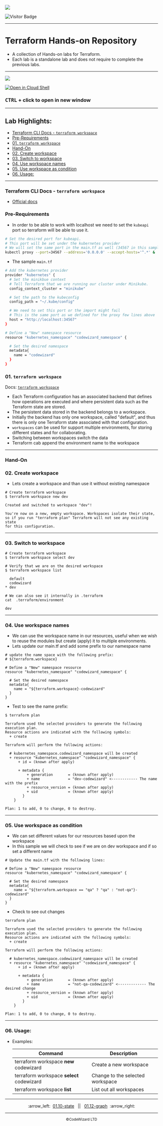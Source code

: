 ![](../../resources/terraform-logos.png)

![Visitor Badge](https://visitor-badge.laobi.icu/badge?page_id=nirgeier)

---

<!-- omit from toc -->
# Terraform Hands-on Repository

- A collection of Hands-on labs for Terraform.
- Each lab is a standalone lab and does not require to complete the previous labs.

---

![](../../resources/lab.jpg)

[![Open in Cloud Shell](https://gstatic.com/cloudssh/images/open-btn.svg)](https://console.cloud.google.com/cloudshell/editor?cloudshell_git_repo=https://github.com/nirgeier/TerraformLabs)

<!-- omit from toc -->
### **<kbd>CTRL</kbd> + click to open in new window**

<!-- inPage TOC start -->

---
<!-- omit from toc -->
## Lab Highlights:
- [Terraform CLI Docs - `terraform workspace`](#terraform-cli-docs---terraform-workspace)
- [Pre-Requirements](#pre-requirements)
- [01. `terraform workspace`](#01-terraform-workspace)
- [Hand-On](#hand-on)
- [02. Create workspace](#02-create-workspace)
- [03. Switch to workspace](#03-switch-to-workspace)
- [04. Use workspace names](#04-use-workspace-names)
- [05. Use workspace as condition](#05-use-workspace-as-condition)
- [06. Usage:](#06-usage)

---

<!-- inPage TOC end -->

### Terraform CLI Docs - `terraform workspace`

- [Official docs](https://www.terraform.io/language/state/workspaces)

### Pre-Requirements

- In order to be able to work with localhost we need to set the `kubeapi` port so terraform will be able to use it.

```sh
# Set the desired port for kubeapi.
# This port will be set under the kubernetes provider
# We will set the same port in the main.tf as well (34567 in this sample)
kubectl proxy --port=34567 --address='0.0.0.0' --accept-hosts='^.*' &
```

- The sample `main.tf`

```sh
# Add the kubernetes provider
provider "kubernetes" {
  # Set the minikbue context
  # Tell Terraform that we are running our cluster under Minikube.
  config_context_cluster = "minikube"

  # Set the path to the kubeconfig
  config_path = "~/.kube/config"

  # We need to set this port or the import might fail
  # This is the same port as we defined for the proxy few lines above
  host = "http://localhost:34567"
}

# Define a "New" namespace resource
resource "kubernetes_namespace" "codewizard_namespace" {

  # Set the desired namespace
  metadata{
    name = "codewizard"
  }
}
```

### 01. `terraform workspace`

Docs: [`terraform workspace`](https://www.terraform.io/docs/language/state/workspaces.html)

- Each Terraform configuration has an associated backend that defines how operations are executed and where persistent data such as the Terraform state are stored.
- The persistent data stored in the backend belongs to a workspace.
- Initially the backend has only one workspace, called "default", and thus there is only one Terraform state associated with that configuration.
- `workspaces` can be used for support multiple environments, for storing different states and for collaborating.
- Switching between workspaces switch the data
- Terraform cab append the environment name to the workspace

---

### Hand-On

### 02. Create workspace

- Lets create a workspace and than use it without existing namespace

```hcl
# Create terraform workspace
$ terraform workspace new dev

Created and switched to workspace "dev"!

You're now on a new, empty workspace. Workspaces isolate their state,
so if you run "terraform plan" Terraform will not see any existing state
for this configuration.
```

---

### 03. Switch to workspace

```hcl
# Create terraform workspace
$ terraform workspace select dev

# Verify that we are on the desired workspace
$ terraform workspace list

  default
  codewizard
* dev

# We can also see it internally in .terraform
cat  .terraform/environment

dev
```

---

### 04. Use workspace names

- We can use the workspace name in our resources, useful when we wish to reuse the modules but create (apply) it to multiple environments.
- Lets update our main.tf and add some prefix to our namespace name

```hcl
# update the name space with the following prefix:
# ${terraform.workspace}

# Define a "New" namespace resource
resource "kubernetes_namespace" "codewizard_namespace" {

  # Set the desired namespace
  metadata{
    name = "${terraform.workspace}-codewizard"
  }
}
```

- Test to see the name prefix:

```hcl
$ terraform plan

Terraform used the selected providers to generate the following execution plan.
Resource actions are indicated with the following symbols:
  + create

Terraform will perform the following actions:

  # kubernetes_namespace.codewizard_namespace will be created
  + resource "kubernetes_namespace" "codewizard_namespace" {
      + id = (known after apply)

      + metadata {
          + generation       = (known after apply)
          + name             = "dev-codewizard" <------------ The name with the prefix
          + resource_version = (known after apply)
          + uid              = (known after apply)
        }
    }

Plan: 1 to add, 0 to change, 0 to destroy.
```

---

### 05. Use workspace as condition

- We can set different values for our resources based upon the workspace
- In this sample we will check to see if we are on dev workspace and if so set a different name

```hcl
# Update the main.tf with the following lines:

# Define a "New" namespace resource
resource "kubernetes_namespace" "codewizard_namespace" {

  # Set the desired namespace
  metadata{
    name = "${terraform.workspace == "qa" ? "qa" : "not-qa"}-codewizard"
  }
}
```

- Check to see out changes

```hcl
terraform plan

Terraform used the selected providers to generate the following execution plan.
Resource actions are indicated with the following symbols:
  + create

Terraform will perform the following actions:

  # kubernetes_namespace.codewizard_namespace will be created
  + resource "kubernetes_namespace" "codewizard_namespace" {
      + id = (known after apply)

      + metadata {
          + generation       = (known after apply)
          + name             = "not-qa-codewizard" <------------- The desired change
          + resource_version = (known after apply)
          + uid              = (known after apply)
        }
    }

Plan: 1 to add, 0 to change, 0 to destroy.
```

---

### 06. Usage:

- Examples:

  | Command                                   | Description                      |
  | ----------------------------------------- | -------------------------------- |
  | terraform workspace **new** codewizard    | Create a new workspace           |
  | terraform workspace **select** codewizard | Change to the selected workspace |
  | terraform workspace **list**              | List out all workspaces          |

<!-- navigation start -->

---

<div align="center">
:arrow_left:&nbsp;
  <a href="../01.10-state">01.10-state</a>
&nbsp;&nbsp;||&nbsp;&nbsp;  <a href="../01.12-graph">01.12-graph</a>
  &nbsp;:arrow_right:</div>

---

<div align="center">
  <small>&copy;CodeWizard LTD</small>
</div>
<!-- navigation end -->